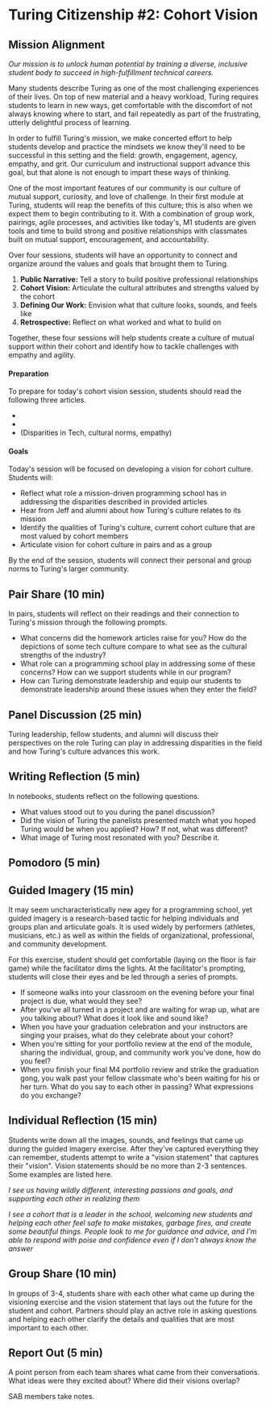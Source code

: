 # Turing Citizenship #2: Cohort Vision

## Mission Alignment
*Our mission is to unlock human potential by training a diverse, inclusive student body to succeed in high-fulfillment technical careers.*

Many students describe Turing as one of the most challenging experiences of their lives. On top of new material and a heavy workload, Turing requires students to learn in new ways, get comfortable with the discomfort of not always knowing where to start, and fail repeatedly as part of the frustrating, utterly delightful process of learning.

In order to fulfill Turing's mission, we make concerted effort to help students develop and practice the mindsets we know they'll need to be successful in this setting and the field: growth, engagement, agency, empathy, and grit. Our curriculum and instructional support advance this goal, but that alone is not enough to impart these ways of thinking.

One of the most important features of our community is our culture of mutual support, curiosity, and love of challenge. In their first module at Turing, students will reap the benefits of this culture; this is also when we expect them to begin contributing to it. With a combination of group work, pairings, agile processes, and activities like today's, M1 students are given tools and time to build strong and positive relationships with classmates built on mutual support, encouragement, and accountability.

Over four sessions, students will have an opportunity to connect and organize around the values and goals that brought them to Turing.

  1. **Public Narrative:** Tell a story to build positive professional relationships
  2. **Cohort Vision:** Articulate the cultural attributes and strengths valued by the cohort
  3. **Defining Our Work:** Envision what that culture looks, sounds, and feels like
  4. **Retrospective:** Reflect on what worked and what to build on

Together, these four sessions will help students create a culture of mutual support within their cohort and identify how to tackle challenges with empathy and agility.  


#### Preparation
To prepare for today's cohort vision session, students should read the following three articles.
* []()
* []()
* []()
(Disparities in Tech, cultural norms, empathy)


#### Goals
Today's session will be focused on developing a vision for cohort culture. Students will:

* Reflect what role a mission-driven programming school has in addressing the disparities described in provided articles
* Hear from Jeff and alumni about how Turing's culture relates to its mission
* Identify the qualities of Turing's culture, current cohort culture that are most valued by cohort members
* Articulate vision for cohort culture in pairs and as a group

By the end of the session, students will connect their personal and group norms to Turing's larger community.


## Pair Share (10 min)
In pairs, students will reflect on their readings and their connection to Turing's mission through the following prompts.

* What concerns did the homework articles raise for you? How do the depictions of some tech culture compare to what see as the cultural strengths of the industry?
* What role can a programming school play in addressing some of these concerns? How can we support students while in our program?
* How can Turing demonstrate leadership and equip our students to demonstrate leadership around these issues when they enter the field?


## Panel Discussion (25 min)
Turing leadership, fellow students, and alumni will discuss their perspectives on the role Turing can play in addressing disparities in the field and how Turing's culture advances this work.


## Writing Reflection (5 min)
In notebooks, students reflect on the following questions.
* What values stood out to you during the panel discussion?
* Did the vision of Turing the panelists presented match what you hoped Turing would be when you applied? How? If not, what was different?
* What image of Turing most resonated with you? Describe it.


## Pomodoro (5 min)


## Guided Imagery (15 min)
It may seem uncharacteristically new agey for a programming school, yet guided imagery is a research-based tactic for helping individuals and groups plan and articulate goals. It is used widely by performers (athletes, musicians, etc.) as well as within the fields of organizational, professional, and community development.

For this exercise, student should get comfortable (laying on the floor is fair game) while the facilitator dims the lights. At the facilitator's prompting, students will close their eyes and be led through a series of prompts.

* If someone walks into your classroom on the evening before your final project is due, what would they see?
* After you've all turned in a project and are waiting for wrap up, what are you talking about? What does it look like and sound like?
* When you have your graduation celebration and your instructors are singing your praises, what do they celebrate about your cohort?
* When you're sitting for your portfolio review at the end of the module, sharing the individual, group, and community work you've done, how do you feel?
* When you finish your final M4 portfolio review and strike the graduation gong, you walk past your fellow classmate who's been waiting for his or her turn. What do you say to each other in passing? What expressions do you exchange?


## Individual Reflection (15 min)
Students write down all the images, sounds, and feelings that came up during the guided imagery exercise. After they've captured everything they can remember, students attempt to write a "vision statement" that captures their "vision". Vision statements should be no more than 2-3 sentences. Some examples are listed here.

_I see us having wildly different, interesting passions and goals, and supporting each other in realizing them_

_I see a cohort that is a leader in the school, welcoming new students and helping each other feel safe to make mistakes, garbage fires, and create some beautiful things. People look to me for guidance and advice, and I'm able to respond with poise and confidence even if I don't always know the answer_


## Group Share (10 min)
In groups of 3-4, students share with each other what came up during the visioning exercise and the vision statement that lays out the future for the student and cohort. Partners should play an active role in asking questions and helping each other clarify the details and qualities that are most important to each other.


## Report Out (5 min)
A point person from each team shares what came from their conversations. What ideas were they excited about? Where did their visions overlap?

SAB members take notes.
